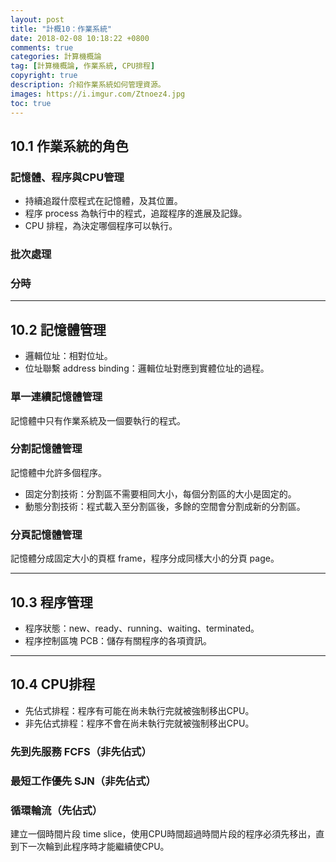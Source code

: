 ```yaml
---
layout: post
title: "計概10：作業系統"
date: 2018-02-08 10:18:22 +0800
comments: true
categories: 計算機概論
tag: [計算機概論, 作業系統, CPU排程]
copyright: true
description: 介紹作業系統如何管理資源。
images: https://i.imgur.com/Ztnoez4.jpg
toc: true
---
```

## 10.1 作業系統的角色
### 記憶體、程序與CPU管理
- 持續追蹤什麼程式在記憶體，及其位置。
- 程序 process 為執行中的程式，追蹤程序的進展及記錄。
- CPU 排程，為決定哪個程序可以執行。

### 批次處理
### 分時

<!-- more -->

---
## 10.2 記憶體管理
- 邏輯位址：相對位址。
- 位址聯繫 address binding：邏輯位址對應到實體位址的過程。

### 單一連續記憶體管理
記憶體中只有作業系統及一個要執行的程式。
### 分割記憶體管理
記憶體中允許多個程序。

- 固定分割技術：分割區不需要相同大小，每個分割區的大小是固定的。
- 動態分割技術：程式載入至分割區後，多餘的空間會分割成新的分割區。

### 分頁記憶體管理
記憶體分成固定大小的頁框 frame，程序分成同樣大小的分頁 page。

---
## 10.3 程序管理
- 程序狀態：new、ready、running、waiting、terminated。
- 程序控制區塊 PCB：儲存有關程序的各項資訊。

---
## 10.4 CPU排程
- 先佔式排程：程序有可能在尚未執行完就被強制移出CPU。
- 非先佔式排程：程序不會在尚未執行完就被強制移出CPU。

### 先到先服務 FCFS（非先佔式）
### 最短工作優先 SJN（非先佔式）
### 循環輪流（先佔式）
建立一個時間片段 time slice，使用CPU時間超過時間片段的程序必須先移出，直到下一次輪到此程序時才能繼續使CPU。